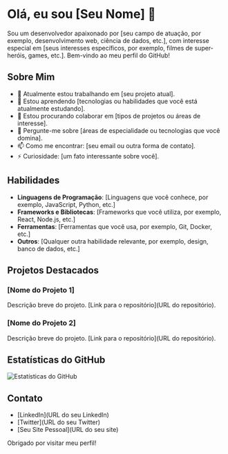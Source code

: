 # Olá, eu sou [Seu Nome] 👋

Sou um desenvolvedor apaixonado por [seu campo de atuação, por exemplo, desenvolvimento web, ciência de dados, etc.], com interesse especial em [seus interesses específicos, por exemplo, filmes de super-heróis, games, etc.]. Bem-vindo ao meu perfil do GitHub!

## Sobre Mim

- 🔭 Atualmente estou trabalhando em [seu projeto atual].
- 🌱 Estou aprendendo [tecnologias ou habilidades que você está atualmente estudando].
- 👯 Estou procurando colaborar em [tipos de projetos ou áreas de interesse].
- 💬 Pergunte-me sobre [áreas de especialidade ou tecnologias que você domina].
- 📫 Como me encontrar: [seu email ou outra forma de contato].
- ⚡ Curiosidade: [um fato interessante sobre você].

## Habilidades

- **Linguagens de Programação**: [Linguagens que você conhece, por exemplo, JavaScript, Python, etc.]
- **Frameworks e Bibliotecas**: [Frameworks que você utiliza, por exemplo, React, Node.js, etc.]
- **Ferramentas**: [Ferramentas que você usa, por exemplo, Git, Docker, etc.]
- **Outros**: [Qualquer outra habilidade relevante, por exemplo, design, banco de dados, etc.]

## Projetos Destacados

### [Nome do Projeto 1]
Descrição breve do projeto. [Link para o repositório](URL do repositório).

### [Nome do Projeto 2]
Descrição breve do projeto. [Link para o repositório](URL do repositório).

## Estatísticas do GitHub

![Estatísticas do GitHub](https://github-readme-stats.vercel.app/api?username=seu-username&show_icons=true&theme=radical)

## Contato

- [LinkedIn](URL do seu LinkedIn)
- [Twitter](URL do seu Twitter)
- [Seu Site Pessoal](URL do seu site)

Obrigado por visitar meu perfil!
